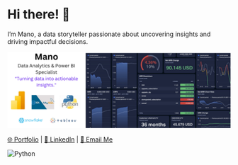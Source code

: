 # Hi there! 👋  
I’m Mano, a data storyteller passionate about uncovering insights and driving impactful decisions.  

![Banner](./banner.png)


[🌐 Portfolio]( https://manochitra-loganathan.github.io/Manochitra-The-Analyst.github.io/) | [💼 LinkedIn](https://www.linkedin.com/in/manochitraloganathan/) | [📧 Email Me](manochitra.official@gmail.com)


![Python](https://img.shields.io/badge/-Python-3776AB?logo=python&logoColor=white)



<!--
**Manochitra-Loganathan/Manochitra-Loganathan** is a ✨ _special_ ✨ repository because its `README.md` (this file) appears on your GitHub profile.

Here are some ideas to get you started:

- 🔭 I’m currently working on ...
- 🌱 I’m currently learning ...
- 👯 I’m looking to collaborate on ...
- 🤔 I’m looking for help with ...
- 💬 Ask me about ...
- 📫 How to reach me: ...
- 😄 Pronouns: ...
- ⚡ Fun fact: ...
-->
